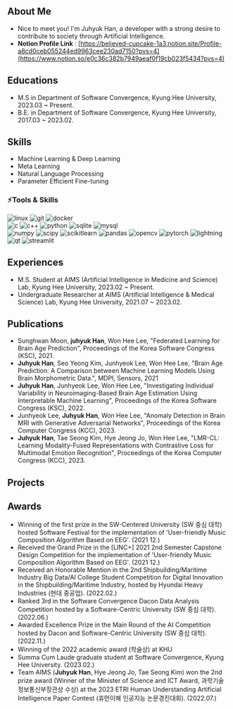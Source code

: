 ## About Me
- Nice to meet you! I'm Juhyuk Han, a developer with a strong desire to contribute to society through Artificial Intelligence.
- **Notion Profile Link** : [https://believed-cupcake-1a3.notion.site/Profile-a8cd0ceb055244ed9963cee230ad7150?pvs=4](https://www.notion.so/e0c36c382b7949aeaf0f19cb023f5434?pvs=4)

## Educations
- M.S in Department of Software Convergence, Kyung Hee University, 2023.03 ~ Present.
- B.E. in Department of Software Convergence, Kyung Hee University, 2017.03 ~ 2023.02.


## Skills
- Machine Learning & Deep Learning
- Meta Learning
- Natural Language Processing
- Parameter Efficient Fine-tuning

### ⚡Tools & Skills
<p align="left">
  <img src="https://img.shields.io/badge/linux-%23FCC624.svg?style=for-the-badge&logo=linux&logoColor=black" alt="linux" />
  <img src="https://img.shields.io/badge/git-%23F05032?style=for-the-badge&logo=git&logoColor=black" alt="git" />
  <img src="https://img.shields.io/badge/docker-%232496ED?style=for-the-badge&logo=docker&logoColor=black" alt="docker" />
  </br>
  
  <img src="https://img.shields.io/badge/c-%23A8B9CC.svg?style=for-the-badge&logo=c&logoColor=white" alt="c" />
  <img src="https://img.shields.io/badge/c++-%2300599C.svg?style=for-the-badge&logo=c%2B%2B&logoColor=white" alt="c++" />
  <img src="https://img.shields.io/badge/python-3670A0?style=for-the-badge&logo=python&logoColor=ffdd54" alt="python" />
  <img src="https://img.shields.io/badge/sqlite-%23003B57.svg?style=for-the-badge&logo=sqlite&logoColor=white" alt="sqlite" />
  <img src="https://img.shields.io/badge/mysql-%234479A1.svg?style=for-the-badge&logo=mysql&logoColor=black" alt="mysql" />
  </br>
  
  <img src="https://img.shields.io/badge/numpy-%23013243?style=for-the-badge&logo=numpy&logoColor=white" alt="numpy" />
  <img src="https://img.shields.io/badge/scipy-%238CAAE6?style=for-the-badge&logo=scipy&logoColor=white" alt="scipy" />
  <img src="https://img.shields.io/badge/scikitlearn-%23F7931E?style=for-the-badge&logo=scikitlearn&logoColor=white" alt="scikitlearn" />
  <img src="https://img.shields.io/badge/pandas-%23150458?style=for-the-badge&logo=pandas&logoColor=white" alt="pandas" />
  <img src="https://img.shields.io/badge/opencv-%235C3EE8?style=for-the-badge&logo=opencv&logoColor=white" alt="opencv" />
  <img src="https://img.shields.io/badge/pytorch-%23EE4C2C?style=for-the-badge&logo=pytorch&logoColor=white" alt="pytorch" />
  <img src="https://img.shields.io/badge/lightning-%23792EE5?style=for-the-badge&logo=lightning&logoColor=white" alt="lightning" />
  </br>  
  
  <img src="https://img.shields.io/badge/qt-%2341CD52?style=for-the-badge&logo=qt&logoColor=black" alt="qt" />
  <img src="https://img.shields.io/badge/streamlit-%23FF4B4B?style=for-the-badge&logo=streamlit&logoColor=white" alt="streamlit" />
  </br>
</p>

## Experiences
- M.S. Student at AIMS (Artificial Intelligence in Medicine and Science) Lab, Kyung Hee University, 2023.02 ~ Present.
- Undergraduate Researcher at AIMS (Artificial Intelligence & Medical Science) Lab, Kyung Hee University, 2021.07 ~ 2023.02.

## Publications 
- Sunghwan Moon, **juhyuk Han**, Won Hee Lee, "Federated Learning for Brain Age Prediction", Proceedings of the Korea Software Congress (KSC), 2021.
- **Juhyuk Han**, Seo Yeong Kim, Junhyeok Lee, Won Hee Lee, "Brain Age Prediction: A Comparison between Machine Learning Models Using Brain Morphometric Data.", MDPI, Sensors, 2021
- **Juhyuk Han**, Junhyeok Lee, Won Hee Lee, "Investigating Individual Variability in Neuroimaging-Based Brain Age Estimation Using Interpretable Machine Learning",  Proceedings of the Korea Software Congress (KSC), 2022.
- Junhyeok Lee, **Juhyuk Han**, Won Hee Lee, "Anomaly Detection in Brain MRI with Generative Adversarial Networks", Proceedings of the Korea Computer Congress (KCC), 2023.
- **Juhyuk Han**, Tae Seong Kim, Hye Jeong Jo, Won Hee Lee, "LMR-CL: Learning Modality-Fused Representations with Contrastive Loss for Multimodal Emotion Recognition", Proceedings of the Korea Computer Congress (KCC), 2023.

## Projects



## Awards
- Winning of the first prize in the SW-Centered University (SW 중심 대학) hosted Software Festival for the implementation of 'User-friendly Music Composition Algorithm Based on EEG'. (2021 12.)
- Received the Grand Prize in the [LINC+] 2021 2nd Semester Capstone Design Competition for the implementation of 'User-friendly Music Composition Algorithm Based on EEG'. (2021 12.)
- Received an Honorable Mention in the 2nd Shipbuilding/Maritime Industry Big Data/AI College Student Competition for Digital Innovation in the Shipbuilding/Maritime Industry, hosted by Hyundai Heavy Industries (현대 중공업). (2022.02.)
- Ranked 3rd in the Software Convergence Dacon Data Analysis Competition hosted by a Software-Centric University (SW 중심 대학). (2022.06.)
- Awarded Excellence Prize in the Main Round of the AI Competition hosted by Dacon and Software-Centric University (SW 중심 대학). (2022.11.)
- Winning of the 2022 academic award (학술상) at KHU
- Summa Cum Laude graduate student at Software Convergence, Kyung Hee University. (2023.02.)
- Team AIMS (**Juhyuk Han**, Hye Jeong Jo, Tae Seong Kim) won the 2nd prize award (Winner of the Minister of Science and ICT Award, 과학기술정보통신부장관상 수상) at the 2023 ETRI Human Understanding Artificial Intelligence Paper Contest (휴먼이해 인공지능 논문경진대회). (2022.07.)



<!--
**hannn0403/hannn0403** is a ✨ _special_ ✨ repository because its `README.md` (this file) appears on your GitHub profile.

Here are some ideas to get you started:

- 🔭 I’m currently working on ...
- 🌱 I’m currently learning ...
- 👯 I’m looking to collaborate on ...
- 🤔 I’m looking for help with ...
- 💬 Ask me about ...
- 📫 How to reach me: ...
- 😄 Pronouns: ...
- ⚡ Fun fact: ...
-->

